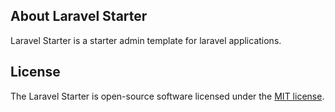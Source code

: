 ## About Laravel Starter

Laravel Starter is a starter admin template for laravel applications. 


## License

The Laravel Starter is open-source software licensed under the [MIT license](https://opensource.org/licenses/MIT).
